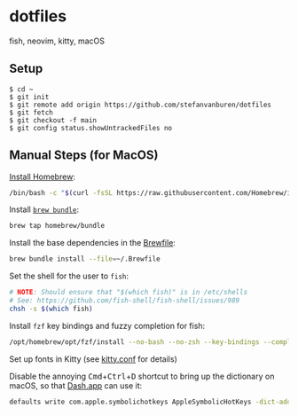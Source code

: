 # dotfiles

fish, neovim, kitty, macOS

## Setup

```console
$ cd ~
$ git init
$ git remote add origin https://github.com/stefanvanburen/dotfiles
$ git fetch
$ git checkout -f main
$ git config status.showUntrackedFiles no
```

## Manual Steps (for MacOS)

[Install Homebrew](https://docs.brew.sh/Installation):

```sh
/bin/bash -c "$(curl -fsSL https://raw.githubusercontent.com/Homebrew/install/HEAD/install.sh)"
```

Install [`brew bundle`](https://github.com/Homebrew/homebrew-bundle):

```sh
brew tap homebrew/bundle
```

Install the base dependencies in the [Brewfile](./.Brewfile):

```sh
brew bundle install --file=~/.Brewfile
```

Set the shell for the user to `fish`:

```sh
# NOTE: Should ensure that "$(which fish)" is in /etc/shells
# See: https://github.com/fish-shell/fish-shell/issues/989
chsh -s $(which fish)
```

Install `fzf` key bindings and fuzzy completion for fish:

```sh
/opt/homebrew/opt/fzf/install --no-bash --no-zsh --key-bindings --completion --no-update-rc
```

Set up fonts in Kitty (see [kitty.conf](./config/kitty/kitty.conf) for details)

Disable the annoying <kbd>Cmd</kbd>+<kbd>Ctrl</kbd>+<kbd>D</kbd> shortcut to bring up the dictionary on macOS, so that [Dash.app](https://kapeli.com/dash) can use it:

```sh
defaults write com.apple.symbolichotkeys AppleSymbolicHotKeys -dict-add 70 '<dict><key>enabled</key><false/></dict>'
```
